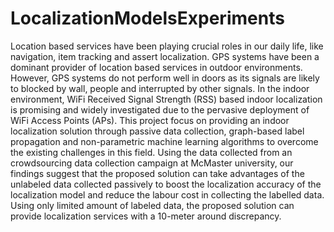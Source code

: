 # LocalizationModelsExperiments
Location based services have been playing crucial roles in our daily life, like navigation, item tracking and assert localization.
GPS systems have been a dominant provider of location based services in outdoor environments. However, GPS systems do not perform well in doors as its signals are likely to blocked by wall, people and interrupted by other signals.
In the indoor environment, WiFi Received Signal Strength (RSS) based indoor localization is promising and widely investigated due to the pervasive deployment of WiFi Access Points (APs). 
This project focus on providing an indoor localization solution through passive data collection, graph-based label propagation and non-parametric machine learning algorithms to overcome the existing challenges in this field. Using the data collected from an crowdsourcing data collection campaign at McMaster university, our findings suggest that the proposed solution can take advantages of the unlabeled data collected passively to boost the localization accuracy of the localization model and reduce the labour cost in collecting the labelled data. Using only limited amount of labeled data, the proposed solution can provide localization services with a 10-meter around discrepancy.

